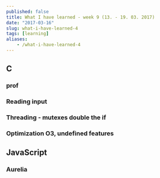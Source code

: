 ```yaml
---
published: false
title: What I have learned - week 9 (13. - 19. 03. 2017)
date: "2017-03-16"
slug: what-i-have-learned-4
tags: [learning]
aliases:
    - /what-i-have-learned-4
---
```

## C
### prof
### Reading input
### Threading - mutexes double the if
### Optimization O3, undefined features

## JavaScript
### Aurelia
